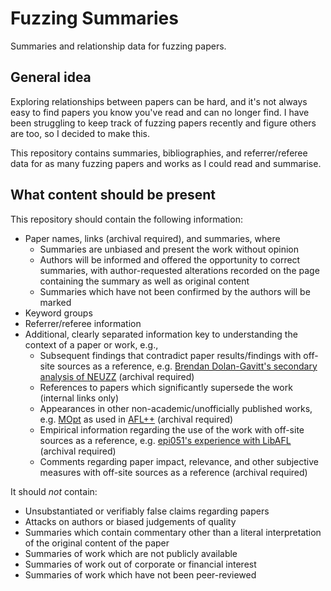 # Fuzzing Summaries

Summaries and relationship data for fuzzing papers.

## General idea

Exploring relationships between papers can be hard, and it's not always easy to
find papers you know you've read and can no longer find. I have been struggling
to keep track of fuzzing papers recently and figure others are too, so I decided
to make this.

This repository contains summaries, bibliographies, and referrer/referee data
for as many fuzzing papers and works as I could read and summarise.

## What content should be present

This repository should contain the following information:
 - Paper names, links (archival required), and summaries, where
   - Summaries are unbiased and present the work without opinion
   - Authors will be informed and offered the opportunity to correct summaries,
     with author-requested alterations recorded on the page containing the
     summary as well as original content
   - Summaries which have not been confirmed by the authors will be marked
 - Keyword groups
 - Referrer/referee information
 - Additional, clearly separated information key to understanding the context of 
   a paper or work, e.g.,
   - Subsequent findings that contradict paper results/findings with off-site
     sources as a reference, e.g. [Brendan Dolan-Gavitt's secondary analysis of NEUZZ]
     (archival required)
   - References to papers which significantly supersede the work (internal links
     only)
   - Appearances in other non-academic/unofficially published works, e.g. [MOpt]
     as used in [AFL++] (archival required)
   - Empirical information regarding the use of the work with off-site sources
     as a reference, e.g. [epi051's experience with LibAFL] (archival required)
   - Comments regarding paper impact, relevance, and other subjective measures
     with off-site sources as a reference (archival required)

It should _not_ contain:
 - Unsubstantiated or verifiably false claims regarding papers
 - Attacks on authors or biased judgements of quality
 - Summaries which contain commentary other than a literal interpretation of the
   original content of the paper
 - Summaries of work which are not publicly available
 - Summaries of work out of corporate or financial interest
 - Summaries of work which have not been peer-reviewed

[MOpt]: https://www.usenix.org/conference/usenixsecurity19/presentation/lyu
[AFL++]: https://github.com/AFLplusplus/AFLplusplus
[epi051's experience with LibAFL]: https://epi052.gitlab.io/notes-to-self/blog/2021-11-01-fuzzing-101-with-libafl/
[Brendan Dolan-Gavitt's secondary analysis of NEUZZ]: https://twitter.com/moyix/status/1513608538500870154
